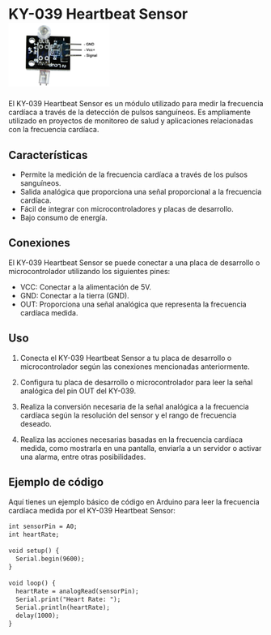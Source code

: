 # KY-039 Heartbeat Sensor <img src="KY-039.JPG" alt="KY-039 Heartbeat Sensor" width="200"/>

El KY-039 Heartbeat Sensor es un módulo utilizado para medir la frecuencia cardíaca a través de la detección de pulsos sanguíneos. Es ampliamente utilizado en proyectos de monitoreo de salud y aplicaciones relacionadas con la frecuencia cardíaca.

## Características

- Permite la medición de la frecuencia cardíaca a través de los pulsos sanguíneos.
- Salida analógica que proporciona una señal proporcional a la frecuencia cardíaca.
- Fácil de integrar con microcontroladores y placas de desarrollo.
- Bajo consumo de energía.

## Conexiones

El KY-039 Heartbeat Sensor se puede conectar a una placa de desarrollo o microcontrolador utilizando los siguientes pines:

- VCC: Conectar a la alimentación de 5V.
- GND: Conectar a la tierra (GND).
- OUT: Proporciona una señal analógica que representa la frecuencia cardíaca medida.

## Uso

1. Conecta el KY-039 Heartbeat Sensor a tu placa de desarrollo o microcontrolador según las conexiones mencionadas anteriormente.

2. Configura tu placa de desarrollo o microcontrolador para leer la señal analógica del pin OUT del KY-039.

3. Realiza la conversión necesaria de la señal analógica a la frecuencia cardíaca según la resolución del sensor y el rango de frecuencia deseado.

4. Realiza las acciones necesarias basadas en la frecuencia cardíaca medida, como mostrarla en una pantalla, enviarla a un servidor o activar una alarma, entre otras posibilidades.

## Ejemplo de código

Aquí tienes un ejemplo básico de código en Arduino para leer la frecuencia cardíaca medida por el KY-039 Heartbeat Sensor:

```arduino
int sensorPin = A0;
int heartRate;

void setup() {
  Serial.begin(9600);
}

void loop() {
  heartRate = analogRead(sensorPin);
  Serial.print("Heart Rate: ");
  Serial.println(heartRate);
  delay(1000);
}

